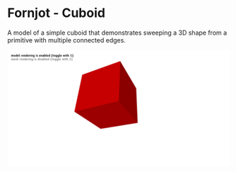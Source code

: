 # Fornjot - Cuboid

A model of a simple cuboid that demonstrates sweeping a 3D shape from a primitive with multiple connected edges.

![Screenshot of the cuboid model](cuboid.png)
